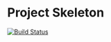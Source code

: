 # Project Skeleton
[![Build Status](https://travis-ci.org/TomWija/portfolio.svg?branch=master)](https://travis-ci.org/TomWija/portfolio)
